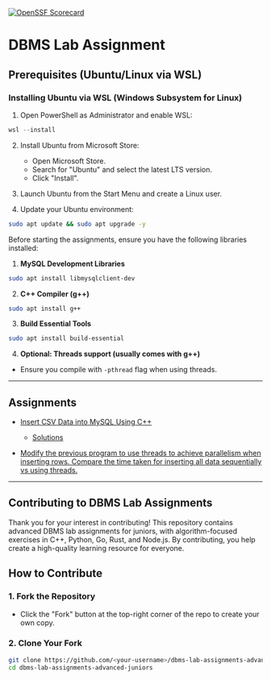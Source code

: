 [![OpenSSF Scorecard](htt‌ps://api.securityscorecards.dev/projects/github.com/Jibesh10101011/dbms-lab-assignments-advanced-juniors/badge)](htt‌ps://securityscorecards.dev/viewer/?uri=github.com/Jibesh10101011/dbms-lab-assignments-advanced-juniors)

# DBMS Lab Assignment

## Prerequisites (Ubuntu/Linux via WSL)

### Installing Ubuntu via WSL (Windows Subsystem for Linux)

1. Open PowerShell as Administrator and enable WSL:

```powershell
wsl --install
```

2. Install Ubuntu from Microsoft Store:

   * Open Microsoft Store.
   * Search for "Ubuntu" and select the latest LTS version.
   * Click "Install".
3. Launch Ubuntu from the Start Menu and create a Linux user.
4. Update your Ubuntu environment:

```bash
sudo apt update && sudo apt upgrade -y
```

Before starting the assignments, ensure you have the following libraries installed:

1. **MySQL Development Libraries**

```bash
sudo apt install libmysqlclient-dev
```

2. **C++ Compiler (g++)**

```bash
sudo apt install g++
```

3. **Build Essential Tools**

```bash
sudo apt install build-essential
```

4. **Optional: Threads support (usually comes with g++)**

* Ensure you compile with `-pthread` flag when using threads.

---

## Assignments

* [Insert CSV Data into MySQL Using C++](assignments/assignment1.md)

  * [Solutions](solutions/assignment1/)

* [Modify the previous program to use threads to achieve parallelism when inserting rows. Compare the time taken for inserting all data sequentially vs using threads.](assignments/assignment2.md)

---

## Contributing to DBMS Lab Assignments

Thank you for your interest in contributing! This repository contains advanced DBMS lab assignments for juniors, with algorithm-focused exercises in C++, Python, Go, Rust, and Node.js. By contributing, you help create a high-quality learning resource for everyone.

## How to Contribute

### 1. Fork the Repository
- Click the "Fork" button at the top-right corner of the repo to create your own copy.

### 2. Clone Your Fork
```bash
git clone https://github.com/<your-username>/dbms-lab-assignments-advanced-juniors.git
cd dbms-lab-assignments-advanced-juniors

